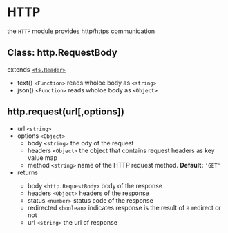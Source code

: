 # HTTP

the `HTTP` module provides http/https communication

## Class: http.RequestBody

extends [`<fs.Reader>`](builtin-modules/fs#class-fsReader)

- text() `<Function>` reads wholoe body as `<string>`
- json() `<Function>` reads wholoe body as `<Object>`

## http.request(url[,options])

- url `<string>`
- options `<Object>`
  - body `<string>` the ody of the request
  - headers `<Object>` the object that contains request headers as key value map
  - method `<string>` name of the HTTP request method. **Default:** `'GET'`
- returns <Object>
  - body `<http.RequestBody>` body of the response
  - headers `<Object>` headers of the response
  - status `<number>` status code of the response
  - redirected `<boolean>` indicates response is the result of a redirect or not
  - url `<string>` the url of response
